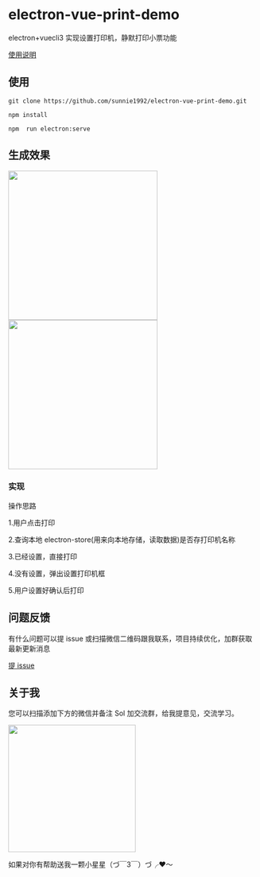 # electron-vue-print-demo

electron+vuecli3 实现设置打印机，静默打印小票功能

<a href="https://juejin.im/post/5d50ceda6fb9a06b317b5400">使用说明</a>

## 使用

```
git clone https://github.com/sunnie1992/electron-vue-print-demo.git

npm install

npm  run electron:serve

```

## 生成效果

<img width="300" src="https://image-static.segmentfault.com/654/155/654155253-5d4d3a87b325e"/>
<img width="300" src="https://image-static.segmentfault.com/395/599/3955995612-5d4d3bd85b859_articlex"/>

### 实现

操作思路

<p>1.用户点击打印</p>
<p>2.查询本地 electron-store(用来向本地存储，读取数据)是否存打印机名称</p>
<p>3.已经设置，直接打印</p> 
<p>4.没有设置，弹出设置打印机框</p> 
<p>5.用户设置好确认后打印</p>

## 问题反馈

有什么问题可以提 issue 或扫描微信二维码跟我联系，项目持续优化，加群获取最新更新消息

[提 issue](https://github.com/sunnie1992/electron-vue-print-demo/issues/new)

## 关于我

您可以扫描添加下方的微信并备注 Sol 加交流群，给我提意见，交流学习。

<p>
  <img src="https://tweapp.top1buyer.com/mine.jpg" width="256" style="display:inline;">
</p>
 
如果对你有帮助送我一颗小星星（づ￣3￣）づ╭❤～

